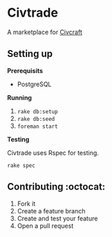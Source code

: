 # Civtrade

A marketplace for [Civcraft][1]

## Setting up

**Prerequisits**

* PostgreSQL

**Running**

1. `rake db:setup`
2. `rake db:seed`
3. `foreman start`

**Testing**

Civtrade uses Rspec for testing.

`rake spec`


## Contributing :octocat:

1. Fork it
2. Create a feature branch
3. Create and test your feature
4. Open a pull request

[1]: http://www.reddit.com/r/Civcraft
